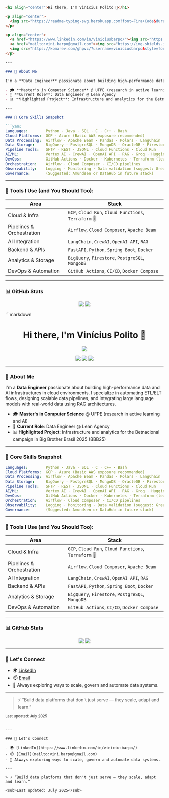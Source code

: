 ```markdown
<h1 align="center">Hi there, I'm Vinícius Polito 👋</h1>

<p align="center">
  <img src="https://readme-typing-svg.herokuapp.com?font=Fira+Code&duration=3000&pause=1000&center=true&vCenter=true&width=435&lines=Data+Engineer+%7C+Cloud+Architect+%7C+AI+Builder"/>
</p>

<p align="center">
  <a href="https://www.linkedin.com/in/viniciusbarpo/"><img src="https://img.shields.io/badge/LinkedIn-blue?style=for-the-badge&logo=linkedin"/></a>
  <a href="mailto:vini.barpo@gmail.com"><img src="https://img.shields.io/badge/Email-D14836?style=for-the-badge&logo=gmail&logoColor=white"/></a>
  <img src="https://komarev.com/ghpvc/?username=viniciusbarpo&style=for-the-badge"/>
</p>

---

### 🚀 About Me

I'm a **Data Engineer** passionate about building high-performance data and AI infrastructures in cloud environments. I specialize in automating ETL/ELT flows, designing scalable data pipelines, and integrating large language models with real-world data using RAG architectures.

- 🎓 **Master's in Computer Science** @ UFPE (research in active learning and AI)
- 💼 **Current Role**: Data Engineer @ Lean Agency
- 📊 **Highlighted Project**: Infrastructure and analytics for the Betnacional campaign in Big Brother Brasil 2025 (BBB25)

---

### 🧠 Core Skills Snapshot

```yaml
Languages:        Python · Java · SQL · C · C++ · Bash
Cloud Platforms:  GCP · Azure (Basic AWS exposure recommended)
Data Processing:  Airflow · Apache Beam · Pandas · Polars · LangChain
Data Storage:     BigQuery · PostgreSQL · MongoDB · OracleDB · Firestore
Pipeline Tools:   SFTP · REST · JSONL · Cloud Functions · Cloud Run
AI/ML:            Vertex AI · CrewAI · OpenAI API · RAG · Groq · Hugging Face
DevOps:           GitHub Actions · Docker · Kubernetes · Terraform (learning)
Orchestration:    Airflow · Cloud Composer · CI/CD pipelines
Observability:    Logging · Monitoring · Data validation (suggest: Great Expectations)
Governance:       (Suggested: Amundsen or DataHub in future stack)
```

---

### 📁 Tools I Use (and You Should Too):

| Area | Stack |
|------|-------|
| Cloud & Infra | `GCP`, `Cloud Run`, `Cloud Functions`, `Terraform` 🚧 |
| Pipelines & Orchestration | `Airflow`, `Cloud Composer`, `Apache Beam` |
| AI Integration | `LangChain`, `CrewAI`, `OpenAI API`, `RAG` |
| Backend & APIs | `FastAPI`, `Python`, `Spring Boot`, `Docker` |
| Analytics & Storage | `BigQuery`, `Firestore`, `PostgreSQL`, `MongoDB` |
| DevOps & Automation | `GitHub Actions`, `CI/CD`, `Docker Compose` |

---

### 📊 GitHub Stats

<p align="center">
  <img src="https://github-readme-stats.vercel.app/api?username=viniciusbarpo&show_icons=true&theme=radical"/>
  <img src="https://github-readme-stats.vercel.app/api/top-langs/?username=viniciusbarpo&layout=compact&theme=radical"/>
</p>
```markdown
<h1 align="center">Hi there, I'm Vinícius Polito 👋</h1>

<p align="center">
  <img src="https://readme-typing-svg.herokuapp.com?font=Fira+Code&duration=3000&pause=1000&center=true&vCenter=true&width=435&lines=Data+Engineer+%7C+Cloud+Architect+%7C+AI+Builder"/>
</p>

<p align="center">
  <a href="https://www.linkedin.com/in/viniciusbarpo/"><img src="https://img.shields.io/badge/LinkedIn-blue?style=for-the-badge&logo=linkedin"/></a>
  <a href="mailto:vini.barpo@gmail.com"><img src="https://img.shields.io/badge/Email-D14836?style=for-the-badge&logo=gmail&logoColor=white"/></a>
  <img src="https://komarev.com/ghpvc/?username=viniciusbarpo&style=for-the-badge"/>
</p>

---

### 🚀 About Me

I'm a **Data Engineer** passionate about building high-performance data and AI infrastructures in cloud environments. I specialize in automating ETL/ELT flows, designing scalable data pipelines, and integrating large language models with real-world data using RAG architectures.

- 🎓 **Master's in Computer Science** @ UFPE (research in active learning and AI)
- 💼 **Current Role**: Data Engineer @ Lean Agency
- 📊 **Highlighted Project**: Infrastructure and analytics for the Betnacional campaign in Big Brother Brasil 2025 (BBB25)

---

### 🧠 Core Skills Snapshot

```yaml
Languages:        Python · Java · SQL · C · C++ · Bash
Cloud Platforms:  GCP · Azure (Basic AWS exposure recommended)
Data Processing:  Airflow · Apache Beam · Pandas · Polars · LangChain
Data Storage:     BigQuery · PostgreSQL · MongoDB · OracleDB · Firestore
Pipeline Tools:   SFTP · REST · JSONL · Cloud Functions · Cloud Run
AI/ML:            Vertex AI · CrewAI · OpenAI API · RAG · Groq · Hugging Face
DevOps:           GitHub Actions · Docker · Kubernetes · Terraform (learning)
Orchestration:    Airflow · Cloud Composer · CI/CD pipelines
Observability:    Logging · Monitoring · Data validation (suggest: Great Expectations)
Governance:       (Suggested: Amundsen or DataHub in future stack)
```

---

### 📁 Tools I Use (and You Should Too):

| Area | Stack |
|------|-------|
| Cloud & Infra | `GCP`, `Cloud Run`, `Cloud Functions`, `Terraform` 🚧 |
| Pipelines & Orchestration | `Airflow`, `Cloud Composer`, `Apache Beam` |
| AI Integration | `LangChain`, `CrewAI`, `OpenAI API`, `RAG` |
| Backend & APIs | `FastAPI`, `Python`, `Spring Boot`, `Docker` |
| Analytics & Storage | `BigQuery`, `Firestore`, `PostgreSQL`, `MongoDB` |
| DevOps & Automation | `GitHub Actions`, `CI/CD`, `Docker Compose` |

---

### 📊 GitHub Stats

<p align="center">
  <img src="https://github-readme-stats.vercel.app/api?username=viniciusbarpo&show_icons=true&theme=radical"/>
  <img src="https://github-readme-stats.vercel.app/api/top-langs/?username=viniciusbarpo&layout=compact&theme=radical"/>
</p>

---

### 🤝 Let's Connect

- 🌍 [LinkedIn](https://www.linkedin.com/in/viniciusbarpo/)
- 📫 [Email](mailto:vini.barpo@gmail.com)
- 🧭 Always exploring ways to scale, govern and automate data systems.

---

> ⚡ “Build data platforms that don't just serve — they scale, adapt and learn.”

<sub>Last updated: July 2025</sub>
```

---

### 🤝 Let's Connect

- 🌍 [LinkedIn](https://www.linkedin.com/in/viniciusbarpo/)
- 📫 [Email](mailto:vini.barpo@gmail.com)
- 🧭 Always exploring ways to scale, govern and automate data systems.

---

> ⚡ “Build data platforms that don't just serve — they scale, adapt and learn.”

<sub>Last updated: July 2025</sub>
```
